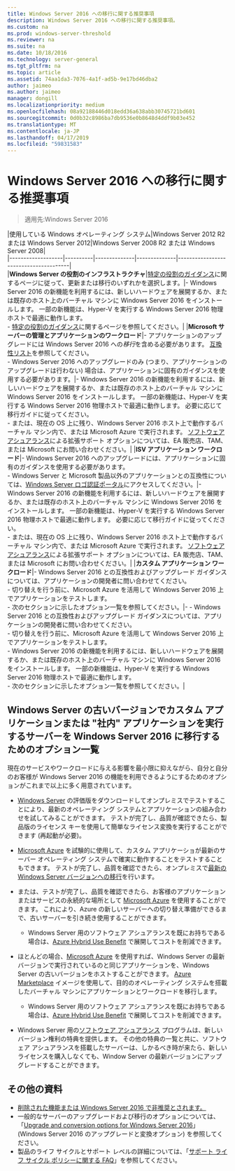 ```yaml
---
title: Windows Server 2016 への移行に関する推奨事項
description: Windows Server 2016 への移行に関する推奨事項。
ms.custom: na
ms.prod: windows-server-threshold
ms.reviewer: na
ms.suite: na
ms.date: 10/18/2016
ms.technology: server-general
ms.tgt_pltfrm: na
ms.topic: article
ms.assetid: 74aa1da3-7076-4a1f-ad5b-9e17bd46dba2
author: jaimeo
ms.author: jaimeo
manager: dongill
ms.localizationpriority: medium
ms.openlocfilehash: 08a92188446d018edd36a638abb30745721bd601
ms.sourcegitcommit: 0d0b32c8986ba7db9536e0b8648d4ddf9b03e452
ms.translationtype: MT
ms.contentlocale: ja-JP
ms.lasthandoff: 04/17/2019
ms.locfileid: "59831583"
---
```

# <a name="recommendations-for-moving-to-windows-server-2016"></a>Windows Server 2016 への移行に関する推奨事項

>適用先:Windows Server 2016


|使用している Windows オペレーティング システム|Windows Server 2012 R2 または Windows Server 2012|Windows Server 2008 R2 または Windows Server 2008|  
|-------------------|----------|--------------|--------------|---------------------------------------|  
|**Windows Server の役割のインフラストラクチャ**|[特定の役割のガイダンス](https://technet.microsoft.com/windowsserver/jj554790)に関するページに従って、更新または移行のいずれかを選択します。|- Windows Server 2016 の新機能を利用するには、新しいハードウェアを展開するか、または既存のホスト上のバーチャル マシンに Windows Server 2016 をインストールします。 一部の新機能は、Hyper-V を実行する Windows Server 2016 物理ホストで最適に動作します。 <br>- [特定の役割のガイダンス](https://technet.microsoft.com/windowsserver/jj554790)に関するページを参照してください。|
|**Microsoft サーバーの管理とアプリケーションのワークロード**|- アプリケーションのアップグレードには Windows Server 2016 への*移行*を含める必要があります。 [互換性リスト](Server-Application-Compatibility.md)を参照してください。 <br>- Windows Server 2016 へのアップグレードのみ (つまり、アプリケーションのアップグレードは行わない) 場合は、アプリケーションに固有のガイダンスを使用する必要があります。|- Windows Server 2016 の新機能を利用するには、新しいハードウェアを展開するか、または既存のホスト上のバーチャル マシンに Windows Server 2016 をインストールします。 一部の新機能は、Hyper-V を実行する Windows Server 2016 物理ホストで最適に動作します。 必要に応じて移行ガイドに従ってください。 <br>- または、現在の OS 上に残り、Windows Server 2016 ホスト上で動作するバーチャル マシン内で、または Microsoft Azure で実行されます。 [ソフトウェア アシュアランス](https://www.microsoft.com/en-us/Licensing/licensing-programs/software-assurance-default.aspx)による拡張サポート オプションについては、EA 販売店、TAM、または Microsoft にお問い合わせください。|
|**ISV アプリケーション ワークロード**|- Windows Server 2016 へのアップグレードには、アプリケーションに固有のガイダンスを使用する必要があります。 <br>- Windows Server と Microsoft 製品以外のアプリケーションとの互換性については、[Windows Server ロゴ認証ポータル](https://msdn.microsoft.com/enterprisecloudcertified)にアクセスしてください。|- Windows Server 2016 の新機能を利用するには、新しいハードウェアを展開するか、または既存のホスト上のバーチャル マシンに Windows Server 2016 をインストールします。 一部の新機能は、Hyper-V を実行する Windows Server 2016 物理ホストで最適に動作します。 必要に応じて移行ガイドに従ってください。 <br>- または、現在の OS 上に残り、Windows Server 2016 ホスト上で動作するバーチャル マシン内で、または Microsoft Azure で実行されます。 [ソフトウェア アシュアランス](https://www.microsoft.com/en-us/Licensing/licensing-programs/software-assurance-default.aspx)による拡張サポート オプションについては、EA 販売店、TAM、または Microsoft にお問い合わせください。|
|**カスタム アプリケーション ワークロード**|- Windows Server 2016 との互換性およびアップグレード ガイダンスについては、アプリケーションの開発者に問い合わせてください。 <br>- 切り替えを行う前に、Microsoft Azure を活用して Windows Server 2016 上でアプリケーションをテストします。 <br>- 次のセクションに示したオプション一覧を参照してください。|- - Windows Server 2016 との互換性およびアップグレード ガイダンスについては、アプリケーションの開発者に問い合わせてください。 <br>- 切り替えを行う前に、Microsoft Azure を活用して Windows Server 2016 上でアプリケーションをテストします。 <br>- Windows Server 2016 の新機能を利用するには、新しいハードウェアを展開するか、または既存のホスト上のバーチャル マシンに Windows Server 2016 をインストールします。 一部の新機能は、Hyper-V を実行する Windows Server 2016 物理ホストで最適に動作します。 <br>- 次のセクションに示したオプション一覧を参照してください。|

## <a name="complete-options-for-moving-servers-running-custom-or-in-house-applications-on-older-versions-of-windows-server-to-windows-server-2016"></a>Windows Server の古いバージョンでカスタム アプリケーションまたは "社内" アプリケーションを実行するサーバーを Windows Server 2016 に移行するためのオプション一覧

現在のサービスやワークロードに与える影響を最小限に抑えながら、自分と自分のお客様が Windows Server 2016 の機能を利用できるようにするためのオプションがこれまで以上に多く用意されています。

- [Windows Server](https://www.microsoft.com/evalcenter/evaluate-windows-server-2016) の評価版をダウンロードしてオンプレミスでテストすることにより、最新のオペレーティング システムとアプリケーションの組み合わせを試してみることができます。 テストが完了し、品質が確認できたら、製品版のライセンス キーを使用して簡単なライセンス変換を実行することができます (再起動が必要)。

- [Microsoft Azure](https://azure.microsoft.com) を試験的に使用して、カスタム アプリケーショが最新のサーバー オペレーティング システムで確実に動作することをテストすることもできます。 テストが完了し、品質を確認できたら、オンプレミスで[最新の Windows Server バージョンへの移行](https://docs.microsoft.com/windows-server/get-started/installation-and-upgrade#upgrade)を行います。 

- または、テストが完了し、品質を確認できたら、お客様のアプリケーションまたはサービスの永続的な場所として [Microsoft Azure](https://azure.microsoft.com) を使用することができます。 これにより、Azure の新しいサーバーへの切り替え準備ができるまで、古いサーバーを引き続き使用することができます。

    - Windows Server 用のソフトウェア アシュアランスを既にお持ちである場合は、[Azure Hybrid Use Benefit](https://azure.microsoft.com/pricing/hybrid-use-benefit/) で展開してコストを削減できます。 

- ほとんどの場合、[Microsoft Azure](https://azure.microsoft.com) を使用すれば、Windows Server の最新バージョンで実行されているのと同じアプリケーションを、Windows Server の古いバージョンをホストすることができます。 [Azure Marketplace](https://azure.microsoft.com/marketplace/) イメージを使用して、目的のオペレーティング システムを搭載したバーチャル マシンにアプリケーションとワークロードを移行します。

    - Windows Server 用のソフトウェア アシュアランスを既にお持ちである場合は、[Azure Hybrid Use Benefit](https://azure.microsoft.com/pricing/hybrid-use-benefit/) で展開してコストを削減できます。 

- Windows Server 用の[ソフトウェア アシュアランス](https://www.microsoft.com/en-us/Licensing/licensing-programs/software-assurance-default.aspx) プログラムは、新しいバージョン権利の特典を提供します。 その他の特典の一覧と共に、ソフトウェア アシュアランスを搭載したサーバーは、しかるべき時が来たら、新しいライセンスを購入しなくても、Window Server の最新バージョンにアップグレードすることができます。 

## <a name="additional-resources"></a>その他の資料

- [削除された機能または Windows Server 2016 で非推奨とされます。](deprecated-features.md)
- 一般的なサーバーのアップグレードおよび移行のオプションについては、「[Upgrade and conversion options for Windows Server 2016](Supported-Upgrade-Paths.md)」 (Windows Server 2016 のアップグレードと変換オプション) を参照してください。
- 製品のライフ サイクルとサポート レベルの詳細については、「[サポート ライフ サイクル ポリシーに関する FAQ](https://support.microsoft.com/help/17140/support-lifecycle-policy-faq)」を参照してください。

